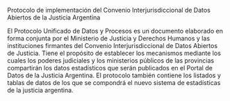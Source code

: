 Protocolo de implementación del Convenio Interjurisdiccional de Datos Abiertos de la Justicia Argentina

El Protocolo Unificado de Datos y Procesos es un documento elaborado en forma conjunta por el Ministerio de Justicia y Derechos Humanos y las instituciones firmantes del Convenio Interjurisdiccional de Datos Abiertos de Justicia. Tiene el propósito de establecer los mecanismos mediante los cuales los poderes judiciales y los ministerios públicos de las provincias compartirán los datos estadísticos que serán publicados en el Portal de Datos de la Justicia Argentina. El protocolo también contiene los listados y tablas de datos de los que se compondrá el nuevo sistema de estadísticas de la justicia argentina.
